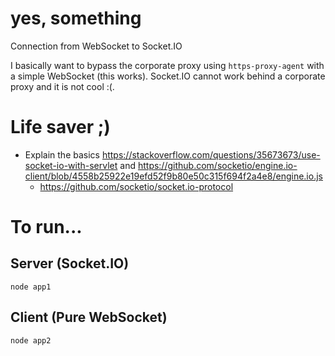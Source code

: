 # yes, something
Connection from WebSocket to Socket.IO

I basically want to bypass the corporate proxy using `https-proxy-agent` with a simple WebSocket (this works). Socket.IO cannot work behind a corporate proxy and it is not cool :(.

# Life saver ;)
* Explain the basics https://stackoverflow.com/questions/35673673/use-socket-io-with-servlet and https://github.com/socketio/engine.io-client/blob/4558b25922e19efd52f9b80e50c315f694f2a4e8/engine.io.js
  * https://github.com/socketio/socket.io-protocol

# To run...
## Server (Socket.IO)
```
node app1
```

## Client (Pure WebSocket)
```
node app2
```
